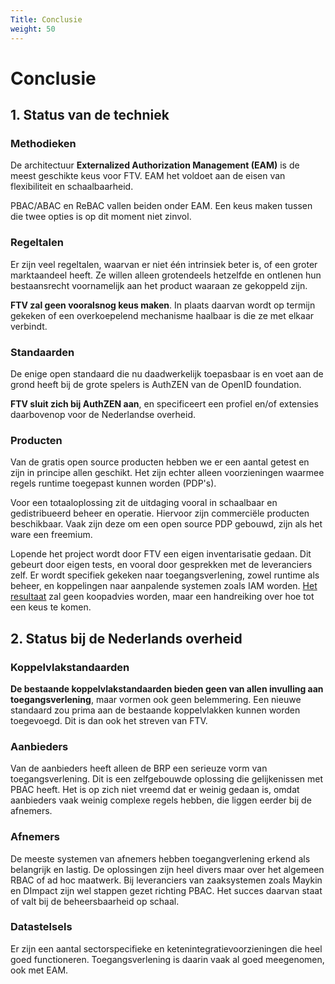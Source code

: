 ```yaml
---
Title: Conclusie
weight: 50
---
```


# Conclusie

## 1. Status van de techniek

### Methodieken

De architectuur **Externalized Authorization Management (EAM)** is de meest geschikte keus voor FTV.
EAM het voldoet aan de eisen van flexibiliteit en schaalbaarheid. 

PBAC/ABAC en ReBAC vallen beiden onder EAM. Een keus maken tussen die twee opties is op dit moment niet zinvol.

### Regeltalen

Er zijn veel regeltalen, waarvan er niet één intrinsiek beter is, of een groter marktaandeel heeft. Ze willen alleen grotendeels hetzelfde en ontlenen hun bestaansrecht voornamelijk aan het product waaraan ze gekoppeld zijn. 

**FTV zal geen vooralsnog keus maken**. In plaats daarvan wordt op termijn gekeken of een overkoepelend mechanisme haalbaar is die ze met elkaar verbindt.

### Standaarden

De enige open standaard die nu daadwerkelijk toepasbaar is en voet aan de grond heeft bij de grote spelers is AuthZEN van de OpenID foundation.

**FTV sluit zich bij AuthZEN aan**, en specificeert een profiel en/of extensies daarbovenop voor de Nederlandse overheid. 

### Producten

Van de gratis open source producten hebben we er een aantal getest en zijn in principe allen geschikt. 
Het zijn echter alleen voorzieningen waarmee regels runtime toegepast kunnen worden (PDP's). 

Voor een totaaloplossing zit de uitdaging vooral in schaalbaar en gedistribueerd beheer en operatie. 
Hiervoor zijn commerciële producten beschikbaar. Vaak zijn deze om een open source PDP gebouwd, zijn als het ware een freemium.

Lopende het project wordt door FTV een eigen inventarisatie gedaan. Dit gebeurt door eigen tests, en vooral door gesprekken met de leveranciers zelf. Er wordt specifiek gekeken naar toegangsverlening, zowel runtime als beheer, en koppelingen naar aanpalende systemen zoals IAM worden. 
[Het resultaat](/docs/2.toepassen/2.softwarekeus) zal geen koopadvies worden, maar een handreiking over hoe tot een keus te komen. 

## 2. Status bij de Nederlands overheid

### Koppelvlakstandaarden

**De bestaande koppelvlakstandaarden bieden geen van allen invulling aan toegangsverlening**, maar vormen ook geen belemmering. Een nieuwe standaard zou prima aan de bestaande koppelvlakken kunnen worden toegevoegd. Dit is dan ook het streven van FTV.

### Aanbieders

Van de aanbieders heeft alleen de BRP een serieuze vorm van toegangsverlening. Dit is een zelfgebouwde oplossing die gelijkenissen met PBAC heeft. Het is op zich niet vreemd dat er weinig gedaan is, omdat aanbieders vaak weinig complexe regels hebben, die liggen eerder bij de afnemers.

### Afnemers

De meeste systemen van afnemers hebben toegangverlening erkend als belangrijk en lastig. De oplossingen zijn heel divers maar over het algemeen RBAC of ad hoc maatwerk. Bij leveranciers van zaaksystemen zoals Maykin en DImpact zijn wel stappen gezet richting PBAC. Het succes daarvan staat of valt bij de beheersbaarheid op schaal.

### Datastelsels

Er zijn een aantal sectorspecifieke en ketenintegratievoorzieningen die heel goed functioneren. Toegangsverlening is daarin vaak al goed meegenomen, ook met EAM.